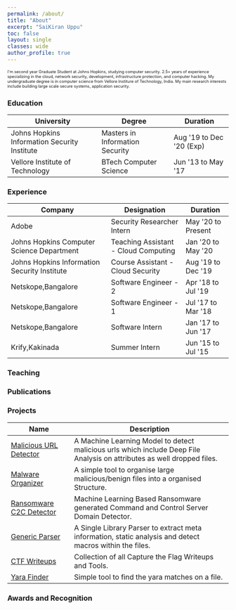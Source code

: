 ```yaml
---
permalink: /about/
title: "About"
excerpt: "SaiKiran Uppu"
toc: false
layout: single
classes: wide
author_profile: true
---
```


<p style="font-size: 0.65em;">
I'm second year Graduate Student at Johns Hopkins, studying computer security. 2.5+ years of experience specializing in the cloud, network security, development, infrastructure protection, and computer hacking. My undergraduate degree is in computer science from Vellore Institure of Technology, India. My main research interests include building large scale secure systems, application security.
</p>

### Education

| University                                        | Degree               | Duration| 
| ------------------------------------------- | ---------------------------- |------------------------ |
| Johns Hopkins Information Security Institute | Masters in Information Security | Aug '19 to Dec '20 (Exp)|
| Vellore Institute of Technology | BTech Computer Science | Jun '13 to May '17 |


### Experience

| Company                                        | Designation               | Duration| 
| ------------------------------------------- | ---------------------------- |------------------------ |
| Adobe | Security Researcher Intern | May '20 to Present |
| Johns Hopkins Computer Science Department | Teaching Assistant - Cloud Computing | Jan '20 to May '20 | 
| Johns Hopkins Information Security Institute | Course Assistant - Cloud Security | Aug '19 to Dec '19 |
| Netskope,Bangalore | Software Engineer - 2 | Apr '18 to Jul '19 |
| Netskope,Bangalore | Software Engineer - 1 | Jul '17 to Mar '18 |
| Netskope,Bangalore | Software Intern | Jan '17 to Jun '17 |
| Krify,Kakinada | Summer Intern | Jun '15 to Jul '15 |

### Teaching

### Publications

### Projects

| Name                                        | Description                                           |
| ------------------------------------------- | ----------------------------------------------------- |
| [Malicious URL Detector](https://github.com/uppusaikiran/Malicious-URL-Detector) | A Machine Learning Model to detect malicious urls which include Deep File Analysis on attributes as well dropped files. |
| [Malware Organizer](https://github.com/uppusaikiran/malware-organiser) | A simple tool to organise large malicious/benign files into a organised Structure. |
| [Ransomware C2C Detector](https://github.com/uppusaikiran/ransom_c2c_detector) | Machine Learning Based Ransomware generated Command and Control Server Domain Detector. |
| [Generic Parser](https://github.com/uppusaikiran/generic-parser) | A Single Library Parser to extract meta information, static analysis and detect macros within the files. |
| [CTF Writeups](https://github.com/uppusaikiran/CTFWriteups) | Collection of all Capture the Flag Writeups and Tools. |
| [Yara Finder](https://github.com/uppusaikiran/yara-finder) | Simple tool to find the yara matches on a file. |

### Awards and Recognition
